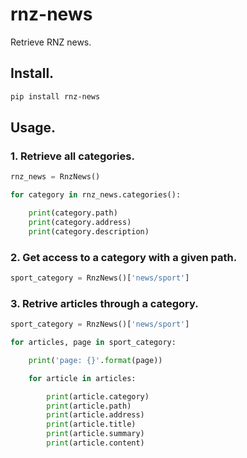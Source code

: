 # rnz-news

Retrieve RNZ news.

## Install.

```bash
pip install rnz-news
```

## Usage.

### 1. Retrieve all categories.

```python
rnz_news = RnzNews()

for category in rnz_news.categories():

    print(category.path)
    print(category.address)
    print(category.description)
```

### 2. Get access to a category with a given path.

```python
sport_category = RnzNews()['news/sport']
```

### 3. Retrive articles through a category.

```python
sport_category = RnzNews()['news/sport']

for articles, page in sport_category:

    print('page: {}'.format(page))

    for article in articles:

        print(article.category)
        print(article.path)
        print(article.address)
        print(article.title)
        print(article.summary)
        print(article.content)
```
